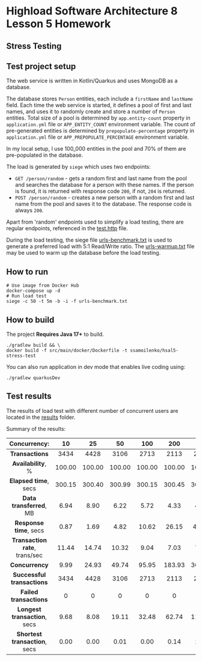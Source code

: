 # Highload Software Architecture 8 Lesson 5 Homework

Stress Testing
---

## Test project setup

The web service is written in Kotlin/Quarkus and uses MongoDB as a database.

The database stores `Person` entities, each include a `firstName` and `lastName` field. Each time the web service is started, it defines a
pool of first and last names, and uses it to randomly create and store a number of `Person` entities.
Total size of a pool is determined by `app.entity-count` property in `application.yml` file or `APP_ENTITY_COUNT` environment variable.
The count of pre-generated entities is determined by `prepopulate-percentage` property in `application.yml` file
or `APP_PREPOPULATE_PERCENTAGE` environment variable.

In my local setup, I use 100_000 entities in the pool and 70% of them are pre-populated in the database.

The load is generated by `siege` which uses two endpoints:

- `GET /person/random` - gets a random first and last name from the pool and searches the database for a person with these names. If the
  person is found, it is returned with response code `200`, if not, `204` is returned.
- `POST /person/random` - creates a new person with a random first and last name from the pool and saves it to the database. The response
  code is always `200`.

Apart from 'random' endpoints used to simplify a load testing, there are regular endpoints, referenced in the [test.http](test.http) file.

During the load testing, the siege file [urls-benchmark.txt](urls-benchmark.txt) is used to generate a preferred load with 5:1 Read/Write
ratio. The [urls-warmup.txt](urls-warmup.txt) file may be used to warm up the database before the load testing.

## How to run

```shell script
# Use image from Docker Hub
docker-compose up -d
# Run load test
siege -c 50 -t 5m -b -i -f urls-benchmark.txt
```

## How to build

The project **Requires Java 17+** to build.

```shell script
./gradlew build && \
docker build -f src/main/docker/Dockerfile -t ssamoilenko/hsal5-stress-test
```

You can also run application in dev mode that enables live coding using:

```shell script
./gradlew quarkusDev
```

## Test results

The results of load test with different number of concurrent users are located in the [results](results) folder.

Summary of the results:

|          Concurrency:           | **10** | **25** | **50** | **100** | **200** | **400** | **800** | **1000** |
|:-------------------------------:|:------:|:------:|:------:|:-------:|:-------:|:-------:|:-------:|:--------:|
|        **Transactions**         |  3434  |  4428  |  3106  |  2713   |  2113   |  2324   |  1879   |   1756   |
|       **Availability**, %       | 100.00 | 100.00 | 100.00 | 100.00  | 100.00  | 100.00  | 100.00  |  100.00  |
|     **Elapsed time**, secs      | 300.15 | 300.40 | 300.99 | 300.15  | 300.45  | 300.79  | 300.96  |  300.37  |
|    **Data transferred**, MB     |  6.94  |  8.90  |  6.22  |  5.72   |  4.33   |  4.62   |  3.76   |   3.67   |
|     **Response time**, secs     |  0.87  |  1.69  |  4.82  |  10.62  |  26.15  |  47.49  | 100.36  |  128.88  |
| **Transaction rate**, trans/sec | 11.44  | 14.74  | 10.32  |  9.04   |  7.03   |  7.73   |  6.24   |   5.85   |
|         **Concurrency**         |  9.99  | 24.93  | 49.74  |  95.95  | 183.93  | 366.95  | 626.58  |  753.46  |
|   **Successful transactions**   |  3434  |  4428  |  3106  |  2713   |  2113   |  2324   |  1879   |   1756   |
|     **Failed transactions**     |   0    |   0    |   0    |    0    |    0    |    0    |    0    |    0     |
|  **Longest transaction**, secs  |  9.68  |  8.08  | 19.11  |  32.48  |  62.74  | 115.55  | 162.22  |  222.23  |
| **Shortest transaction**, secs  |  0.00  |  0.00  |  0.01  |  0.00   |  0.14   |  1.94   |  4.39   |   2.74   |
